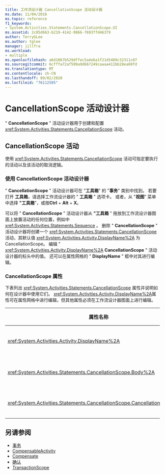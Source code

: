 ```yaml
---
title: 工作流设计器 CancellationScope 活动设计器
ms.date: 11/04/2016
ms.topic: reference
f1_keywords:
- System.Activities.Statements.CancellationScope.UI
ms.assetid: 2c85d663-b219-4142-9866-7693ffd46379
author: TerryGLee
ms.author: tglee
manager: jillfra
ms.workload:
- multiple
ms.openlocfilehash: a6d1067b529dffec5a4e6a1f21d5489c32311c07
ms.sourcegitcommit: 6cfffa72af599a9d667249caaaa411bb28ea69fd
ms.translationtype: MT
ms.contentlocale: zh-CN
ms.lasthandoff: 09/02/2020
ms.locfileid: "76112505"
---
```

# <a name="cancellationscope-activity-designer"></a>CancellationScope 活动设计器

" **CancellationScope** " 活动设计器用于创建和配置 <xref:System.Activities.Statements.CancellationScope> 活动。

## <a name="the-cancellationscope-activity"></a>CancellationScope 活动

使用 <xref:System.Activities.Statements.CancellationScope> 活动可指定要执行的活动以及该活动的取消逻辑。

### <a name="using-the-cancellationscope-activity-designer"></a>使用 CancellationScope 活动设计器

" **CancellationScope** " 活动设计器可在 "**工具箱**" 的 "**事务**" 类别中找到。 若要打开 **工具箱**，请选择工作流设计器的 " **工具箱** " 选项卡。 或者，从 "**视图**" 菜单中选择 **"工具箱**"，或按**Ctrl** + **Alt** + **X**。

可以将 " **CancellationScope** " 活动设计器从 **"工具箱** " 拖放到工作流设计器图面上放置活动的任何位置，例如中 <xref:System.Activities.Statements.Sequence> 。 删除 " **CancellationScope** " 活动设计器将创建一个 <xref:System.Activities.Statements.CancellationScope> 活动，其默认值 <xref:System.Activities.Activity.DisplayName%2A> 为 CancellationScope。 编辑 " <xref:System.Activities.Activity.DisplayName%2A> **CancellationScope** " 活动设计器的标头中的值。 还可以在属性网格的 " **DisplayName** " 框中对其进行编辑。

### <a name="the-cancellationscope-properties"></a>CancellationScope 属性

下表列出 <xref:System.Activities.Statements.CancellationScope> 属性并说明如何在设计器中使用它们。 <xref:System.Activities.Activity.DisplayName%2A>属性可在属性网格中进行编辑，但其他属性必须在工作流设计器图面上进行编辑。

|属性名称|必选|使用情况|
|-|--------------|-|
|<xref:System.Activities.Activity.DisplayName%2A>|错误|<xref:System.Activities.Statements.CancellationScope> 活动的可选友好名称。 默认值为 CancellationScope。 虽然 <xref:System.Activities.Activity.DisplayName%2A> 值不是绝对必需的，但最好使用该属性值。|
|<xref:System.Activities.Statements.CancellationScope.Body%2A>|正确|指定为其提供取消逻辑的活动。 若要添加 <xref:System.Activities.Statements.CancellationScope.Body%2A> 活动，请将 **"工具箱**" 中的活动拖放到 " **CancellationScope** " 活动设计器的 "**正文**" 框中。 添加提示文本 "在此处放置活动"。|
|<xref:System.Activities.Statements.CancellationScope.CancellationHandler%2A>|正确|指定在有取消时执行的活动。 若要添加 <xref:System.Activities.Statements.CancellationScope.CancellationHandler%2A> 活动，请将活动从 **"工具箱**" 拖放到 " **CancellationScope** " 活动设计器上的 " **CancellationHandler** " 框中。 添加提示文本 "在此处放置活动"。|

## <a name="see-also"></a>另请参阅

- [事务](../workflow-designer/transaction-activity-designers.md)
- [CompensableActivity](../workflow-designer/compensableactivity-activity-designer.md)
- [Compensate](../workflow-designer/compensate-activity-designer.md)
- [确认](../workflow-designer/confirm-activity-designer.md)
- [TransactionScope](../workflow-designer/transactionscope-activity-designer.md)
